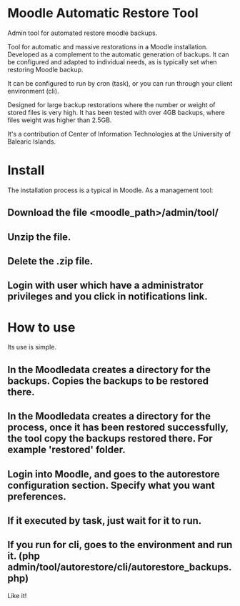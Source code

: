 # Moodle Automatic Restore Tool
Admin tool for automated restore moodle backups.

Tool for automatic and massive restorations in a Moodle installation. Developed as a complement to the automatic generation of backups.
It can be configured and adapted to individual needs, as is typically set when restoring Moodle backup.

It can be configured to run by cron (task), or you can run through your client environment (cli).

Designed for large backup restorations where the number or weight of stored files is very high. It has been tested with over 4GB backups, where files weight was higher than 2.5GB.

It's a contribution of Center of Information Technologies at the University of Balearic Islands.

# Install
The installation process is a typical in Moodle. As a management tool:

## Download the file <moodle_path>/admin/tool/
## Unzip the file.
## Delete the .zip file.
## Login with user which have a administrator privileges and you click in notifications link.

# How to use
Its use is simple.

## In the Moodledata creates a directory for the backups. Copies the backups to be restored there.
## In the Moodledata creates a directory for the process, once it has been restored successfully, the tool copy the backups restored there. For example 'restored' folder.
## Login into Moodle, and goes to the autorestore configuration section. Specify what you want preferences.
## If it executed by task, just wait for it to run.
## If you run for cli, goes to the environment and run it. (php admin/tool/autorestore/cli/autorestore_backups.php)

Like it!